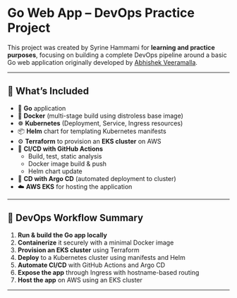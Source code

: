 # Go Web App – DevOps Practice Project

This project was created by Syrine Hammami for **learning and practice purposes**, focusing on building a complete DevOps pipeline around a basic Go web application originally developed by [Abhishek Veeramalla](https://github.com/AbhishekVeeramalla).

---

## 🚀 What’s Included

- 🐹 **Go** application
- 🐳 **Docker** (multi-stage build using distroless base image)
- ☸️ **Kubernetes** (Deployment, Service, Ingress resources)
- 📦 **Helm** chart for templating Kubernetes manifests
- ⚙️ **Terraform** to provision an **EKS cluster** on AWS
- 🔁 **CI/CD with GitHub Actions**
  - Build, test, static analysis
  - Docker image build & push
  - Helm chart update
- 🎯 **CD with Argo CD** (automated deployment to cluster)
- ☁️ **AWS EKS** for hosting the application

---

## 🔧 DevOps Workflow Summary

1. **Run & build the Go app locally**
2. **Containerize** it securely with a minimal Docker image
3. **Provision an EKS cluster** using Terraform
4. **Deploy** to a Kubernetes cluster using manifests and Helm
5. **Automate CI/CD** with GitHub Actions and Argo CD
6. **Expose the app** through Ingress with hostname-based routing
7. **Host the app** on AWS using an EKS cluster

---

